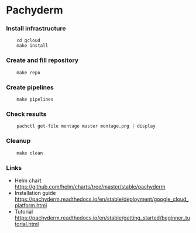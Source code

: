 # Pachyderm
### Install infrastructure

        cd gcloud
        make install

### Create and fill repository

        make repo

### Create pipelines

        make pipelines

### Check results

        pachctl get-file montage master montage.png | display

### Cleanup

        make clean

### Links

* Helm chart https://github.com/helm/charts/tree/master/stable/pachyderm
* Installation guide https://pachyderm.readthedocs.io/en/stable/deployment/google_cloud_platform.html
* Tutorial https://pachyderm.readthedocs.io/en/stable/getting_started/beginner_tutorial.html
